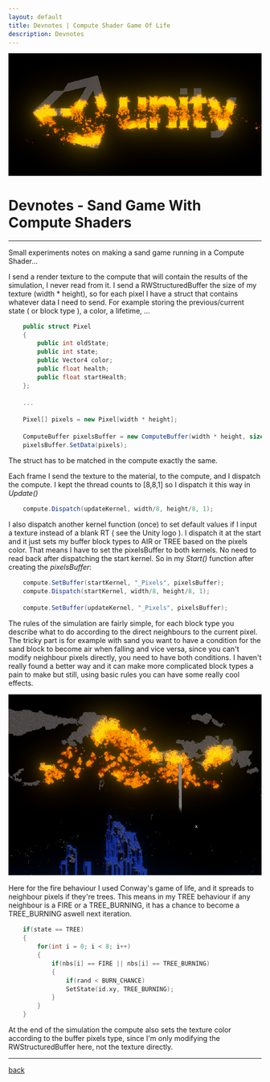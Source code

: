 ```yaml
---
layout: default
title: Devnotes | Compute Shader Game Of Life
description: Devnotes
---
```


![Header](../images/compute-game-of-life/sandgame_unity.png)

# Devnotes - Sand Game With Compute Shaders

* * *

Small experiments notes on making a sand game running in a Compute Shader...

I send a render texture to the compute that will contain the results of the simulation, I never read from it.
I send a RWStructuredBuffer the size of my texture (width * height), so for each pixel I have a struct that contains whatever data I need to send. For example storing the previous/current state ( or block type ), a color, a lifetime, ... 

```c#
    public struct Pixel
    {
        public int oldState;
        public int state;
        public Vector4 color;
        public float health;
        public float startHealth;
    };

    ...

    Pixel[] pixels = new Pixel[width * height];

    ComputeBuffer pixelsBuffer = new ComputeBuffer(width * height, sizeof(int) * 2 + sizeof(float) * 6);
    pixelsBuffer.SetData(pixels);
```

The struct has to be matched in the compute exactly the same.

Each frame I send the texture to the material, to the compute, and I dispatch the compute.
I kept the thread counts to [8,8,1] so I dispatch it this way in *Update()*

```c#
    compute.Dispatch(updateKernel, width/8, height/8, 1);
```

I also dispatch another kernel function (once) to set default values if I input a texture instead of a blank RT ( see the Unity logo ).
I dispatch it at the start and it just sets my buffer block types to AIR or TREE based on the pixels color. 
That means I have to set the pixelsBuffer to both kernels. No need to read back after dispatching the start kernel.
So in my *Start()* function after creating the *pixelsBuffer*:

```c#
    compute.SetBuffer(startKernel, "_Pixels", pixelsBuffer);
    compute.Dispatch(startKernel, width/8, height/8, 1);

    compute.SetBuffer(updateKernel, "_Pixels", pixelsBuffer);
``` 

The rules of the simulation are fairly simple, for each block type you describe what to do according to the direct neighbours to the current pixel. The tricky part is for example with sand you want to have a condition for the sand block to become air when falling and vice versa, since you can't modify neighbour pixels directly, you need to have both conditions. 
I haven't really found a better way and it can make more complicated block types a pain to make but still, using basic rules you can have some really cool effects.

![Types](../images/compute-game-of-life/sandgame.png)

Here for the fire behaviour I used Conway's game of life, and it spreads to neighbour pixels if they're trees. This means in my TREE behaviour if any neighbour is a FIRE or a TREE_BURNING, it has a chance to become a TREE_BURNING aswell next iteration.

```c++
    if(state == TREE)
    {
        for(int i = 0; i < 8; i++)
        {
            if(nbs[i] == FIRE || nbs[i] == TREE_BURNING)
            { 
                if(rand < BURN_CHANCE)
                SetState(id.xy, TREE_BURNING);
            }
        }
    }
```

At the end of the simulation the compute also sets the texture color according to the buffer pixels type, since I'm only modifying the RWStructuredBuffer here, not the texture directly.

* * *

[back](../)
